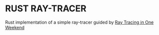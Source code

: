 # RUST RAY-TRACER 
Rust implementation of a simple ray-tracer guided by [Ray Tracing in One Weekend](http://www.realtimerendering.com/raytracing/Ray%20Tracing%20in%20a%20Weekend.pdf)
